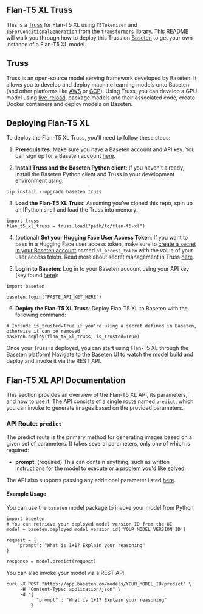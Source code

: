 ## Flan-T5 XL Truss

This is a [Truss](https://truss.baseten.co/) for Flan-T5 XL using `T5Tokenizer` and `T5ForConditionalGeneration` from the `transformers` library. This README will walk you through how to deploy this Truss on [Baseten](https://www.baseten.co/) to get your own instance of a Flan-T5 XL model.

## Truss

Truss is an open-source model serving framework developed by Baseten. It allows you to develop and deploy machine learning models onto Baseten (and other platforms like [AWS](https://truss.baseten.co/deploy/aws) or [GCP](https://truss.baseten.co/deploy/gcp)). Using Truss, you can develop a GPU model using [live-reload](https://baseten.co/blog/technical-deep-dive-truss-live-reload), package models and their associated code, create Docker containers and deploy models on Baseten.

## Deploying Flan-T5 XL

To deploy the Flan-T5 XL Truss, you'll need to follow these steps:

1. __Prerequisites__: Make sure you have a Baseten account and API key. You can sign up for a Baseten account [here](https://app.baseten.co/signup).

2. __Install Truss and the Baseten Python client__: If you haven't already, install the Baseten Python client and Truss in your development environment using:
```
pip install --upgrade baseten truss
```

3. __Load the Flan-T5 XL Truss__: Assuming you've cloned this repo, spin up an IPython shell and load the Truss into memory:
```
import truss
flan_t5_xl_truss = truss.load("path/to/flan-t5-xl")
```

4. (optional) __Set your Hugging Face User Access Token__: If you want to pass in a Hugging Face user access token, make sure to [create a secret in your Baseten account](https://docs.baseten.co/settings/secrets) named `hf_access_token` with the value of your user access token. Read more about secret management in Truss [here](https://truss.baseten.co/develop/secrets).

5. __Log in to Baseten__: Log in to your Baseten account using your API key (key found [here](https://app.baseten.co/settings/account/api_keys)):
```
import baseten

baseten.login("PASTE_API_KEY_HERE")
```

6. __Deploy the Flan-T5 XL Truss__: Deploy Flan-T5 XL to Baseten with the following command:
```
# Include is_trusted=True if you're using a secret defined in Baseten, otherwise it can be removed
baseten.deploy(flan_t5_xl_truss, is_trusted=True)
```

Once your Truss is deployed, you can start using Flan-T5 XL through the Baseten platform! Navigate to the Baseten UI to watch the model build and deploy and invoke it via the REST API.

## Flan-T5 XL API Documentation
This section provides an overview of the Flan-T5 XL API, its parameters, and how to use it. The API consists of a single route named `predict`, which you can invoke to generate images based on the provided parameters.

### API Route: `predict`
The predict route is the primary method for generating images based on a given set of parameters. It takes several parameters, only one of which is required:

- __prompt__: (required) This can contain anything, such as written instructions for the model to execute or a problem you'd like solved.

The API also supports passing any additional parameter listed [here](https://huggingface.co/docs/transformers/v4.24.0/en/main_classes/text_generation#transformers.generation_utils.GenerationMixin.generate).

#### Example Usage
You can use the `baseten` model package to invoke your model from Python
```
import baseten
# You can retrieve your deployed model version ID from the UI
model = baseten.deployed_model_version_id('YOUR_MODEL_VERSION_ID')

request = {
    "prompt": "What is 1+1? Explain your reasoning"
}

response = model.predict(request)
```

You can also invoke your model via a REST API
```
curl -X POST "https://app.baseten.co/models/YOUR_MODEL_ID/predict" \
     -H "Content-Type: application/json" \
     -d '{
           "prompt" : "What is 1+1? Explain your reasoning"
         }'
```
